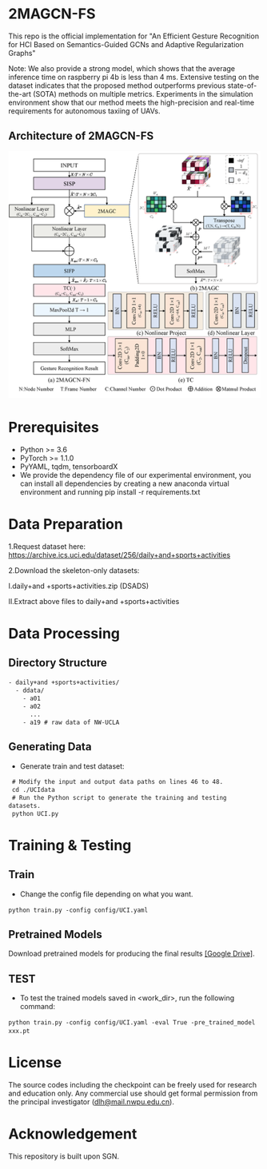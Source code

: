 # 2MAGCN-FS
This repo is the official implementation for "An Efficient Gesture Recognition for HCI Based on Semantics-Guided GCNs and Adaptive Regularization Graphs"

Note:  We also provide a strong model, which shows that the average inference time on raspberry pi 4b is less than 4 ms. Extensive testing on the dataset indicates that the proposed method outperforms previous state-of-the-art (SOTA) methods on multiple metrics. Experiments in the simulation environment show that our method meets the high-precision and real-time requirements for autonomous taxiing of UAVs.
## Architecture of 2MAGCN-FS
![image](src/pic3.png)

# Prerequisites

- Python >= 3.6
- PyTorch >= 1.1.0
- PyYAML, tqdm, tensorboardX
- We provide the dependency file of our experimental environment, you can install all dependencies by creating a new anaconda virtual environment and running pip install -r requirements.txt 

# Data Preparation



1.Request dataset here: https://archive.ics.uci.edu/dataset/256/daily+and+sports+activities


2.Download the skeleton-only datasets:


   Ⅰ.daily+and +sports+activities.zip (DSADS)

   Ⅱ.Extract above files to daily+and +sports+activities

# Data Processing

## Directory Structure

```
- daily+and +sports+activities/
  - ddata/
    - a01
    - a02
      ...
    - a19 # raw data of NW-UCLA

```

## Generating Data

- Generate train and test dataset:

```
 # Modify the input and output data paths on lines 46 to 48.
 cd ./UCIdata
 # Run the Python script to generate the training and testing datasets.
 python UCI.py
```



# Training & Testing

## Train

- Change the config file depending on what you want.

```python train.py -config config/UCI.yaml ```

## Pretrained Models

Download pretrained models for producing the final results [[Google Drive]](https://drive.google.com/drive/folders/1YI-4TdKMhfesqc1alfhbV0POiQqKf9A3?usp=sharing).

## TEST

- To test the trained models saved in <work_dir>, run the following command:

```python train.py -config config/UCI.yaml -eval True -pre_trained_model xxx.pt```


# License

The source codes including the checkpoint can be freely used for research and education only. Any commercial use should get formal permission from the principal investigator (dlh@mail.nwpu.edu.cn).

# Acknowledgement

This repository is built upon SGN.
